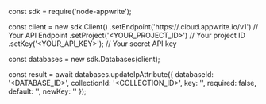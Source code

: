 const sdk = require('node-appwrite');

const client = new sdk.Client()
    .setEndpoint('https://<REGION>.cloud.appwrite.io/v1') // Your API Endpoint
    .setProject('<YOUR_PROJECT_ID>') // Your project ID
    .setKey('<YOUR_API_KEY>'); // Your secret API key

const databases = new sdk.Databases(client);

const result = await databases.updateIpAttribute({
    databaseId: '<DATABASE_ID>',
    collectionId: '<COLLECTION_ID>',
    key: '',
    required: false,
    default: '',
    newKey: ''
});
